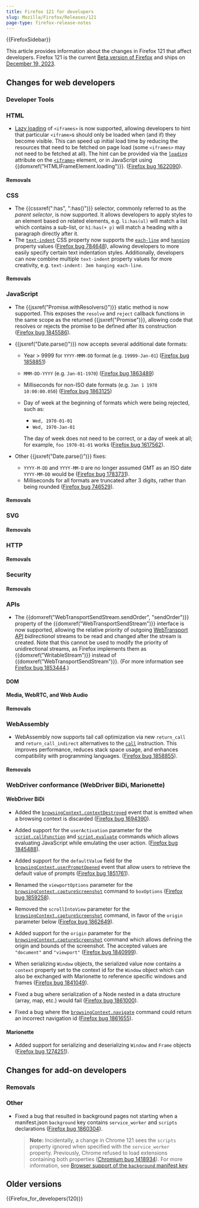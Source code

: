 ```yaml
---
title: Firefox 121 for developers
slug: Mozilla/Firefox/Releases/121
page-type: firefox-release-notes
---
```


{{FirefoxSidebar}}

This article provides information about the changes in Firefox 121 that affect developers. Firefox 121 is the current [Beta version of Firefox](https://www.mozilla.org/en-US/firefox/channel/desktop/#beta) and ships on [December 19, 2023](https://whattrainisitnow.com/release/?version=121).

## Changes for web developers

### Developer Tools

### HTML

- [Lazy loading](/en-US/docs/Web/Performance/Lazy_loading) of `<iframes>` is now supported, allowing developers to hint that particular `<iframe>`s should only be loaded when (and if) they become visible. This can speed up initial load time by reducing the resources that need to be fetched on page load (some `<iframes>` may not need to be fetched at all).
  The hint can be provided via the [`loading`](/en-US/docs/Web/HTML/Element/iframe#loading) attribute on the [`<iframe>`](/en-US/docs/Web/HTML/Element/iframe) element, or in JavaScript using {{domxref("HTMLIFrameElement.loading")}}.
  ([Firefox bug 1622090](https://bugzil.la/1622090)).

#### Removals

### CSS

- The {{cssxref(":has", ":has()")}} selector, commonly referred to as the _parent selector_, is now supported. It allows developers to apply styles to an element based on related elements, e.g. `li:has(ul)` will match a list which contains a sub-list, or `h1:has(+ p)` will match a heading with a paragraph directly after it.
- The [`text-indent`](/en-US/docs/Web/CSS/text-indent) CSS property now supports the [`each-line`](/en-US/docs/Web/CSS/text-indent#each-line) and [`hanging`](/en-US/docs/Web/CSS/text-indent#hanging) property values ([Firefox bug 784648](https://bugzil.la/784648)), allowing developers to more easily specify certain text indentation styles. Additionally, developers can now combine multiple `text-indent` property values for more creativity, e.g. `text-indent: 3em hanging each-line`.

#### Removals

### JavaScript

- The {{jsxref("Promise.withResolvers()")}} static method is now supported. This exposes the `resolve` and `reject` callback functions in the same scope as the returned {{jsxref("Promise")}}, allowing code that resolves or rejects the promise to be defined after its construction ([Firefox bug 1845586](https://bugzil.la/1845586)).

- {{jsxref("Date.parse()")}} now accepts several additional date formats:

  - Year > 9999 for `YYYY-MMM-DD` format (e.g. `19999-Jan-01`) ([Firefox bug 1858851](https://bugzil.la/1858851))
  - `MMM-DD-YYYY` (e.g. `Jan-01-1970`) ([Firefox bug 1863489](https://bugzil.la/1863489))
  - Milliseconds for non-ISO date formats (e.g. `Jan 1 1970 10:00:00.050`) ([Firefox bug 1863125](https://bugzil.la/1863125))
  - Day of week at the beginning of formats which were being rejected, such as:

    - `Wed, 1970-01-01`
    - `Wed, 1970-Jan-01`

    The day of week does not need to be correct, or a day of week at all; for example, `foo 1970-01-01` works ([Firefox bug 1617562](https://bugzil.la/1617562)).

- Other {{jsxref("Date.parse()")}} fixes:

  - `YYYY-M-DD` and `YYYY-MM-D` are no longer assumed GMT as an ISO date `YYYY-MM-DD` would be ([Firefox bug 1783731](https://bugzil.la/1783731)).
  - Milliseconds for all formats are truncated after 3 digits, rather than being rounded ([Firefox bug 746529](https://bugzil.la/746529)).

#### Removals

### SVG

#### Removals

### HTTP

#### Removals

### Security

#### Removals

### APIs

- The {{domxref("WebTransportSendStream.sendOrder", "sendOrder")}} property of the {{domxref("WebTransportSendStream")}} interface is now supported, allowing the relative priority of outgoing [WebTransport API](/en-US/docs/Web/API/WebTransport_API) _bidirectional_ streams to be read and changed after the stream is created. Note that this cannot be used to modify the priority of unidirectional streams, as Firefox implements them as {{domxref("WritableStream")}} instead of {{domxref("WebTransportSendStream")}}. (For more information see [Firefox bug 1853444](https://bugzil.la/1853444).)

#### DOM

#### Media, WebRTC, and Web Audio

#### Removals

### WebAssembly

- WebAssembly now supports tail call optimization via new `return_call` and `return_call_indirect` alternatives to the [`call`](/en-US/docs/WebAssembly/Reference/Control_flow/call) instruction. This improves performance, reduces stack space usage, and enhances compatibility with programming languages. ([Firefox bug 1858855](https://bugzil.la/1846789)).

#### Removals

### WebDriver conformance (WebDriver BiDi, Marionette)

#### WebDriver BiDi

- Added the [`browsingContext.contextDestroyed`](https://w3c.github.io/webdriver-bidi/#event-browsingContext-contextDestroyed) event that is emitted when a browsing context is discarded ([Firefox bug 1694390](https://bugzil.la/1694390)).

- Added support for the `userActivation` parameter for the [`script.callFunction`](https://w3c.github.io/webdriver-bidi/#command-script-callFunction) and [`script.evaluate`](https://w3c.github.io/webdriver-bidi/#command-script-evaluate) commands which allows evaluating JavaScript while emulating the user action. ([Firefox bug 1845488](https://bugzil.la/1845488)).

- Added support for the `defaultValue` field for the [`browsingContext.userPromptOpened`](https://w3c.github.io/webdriver-bidi/#event-browsingContext-userPromptOpened) event that allow users to retrieve the default value of prompts ([Firefox bug 1851761](https://bugzil.la/1851761)).

- Renamed the `viewportOptions` parameter for the [`browsingContext.captureScreenshot`](https://w3c.github.io/webdriver-bidi/#command-browsingContext-captureScreenshot) command to `boxOptions` ([Firefox bug 1859258](https://bugzil.la/1859258)).

- Removed the `scrollIntoView` parameter for the [`browsingContext.captureScreenshot`](https://w3c.github.io/webdriver-bidi/#command-browsingContext-captureScreenshot) command, in favor of the `origin` parameter below ([Firefox bug 1862649](https://bugzil.la/1862649)).

- Added support for the `origin` parameter for the [`browsingContext.captureScreenshot`](https://w3c.github.io/webdriver-bidi/#command-browsingContext-captureScreenshot) command which allows defining the origin and bounds of the screenshot. The accepted values are `"document"` and `"viewport"` ([Firefox bug 1840999](https://bugzil.la/1840999)).

- When serializing `Window` objects, the serialized value now contains a `context` property set to the context id for the `Window` object which can also be exchanged with Marionette to reference specific windows and frames ([Firefox bug 1841049](https://bugzil.la/1841049)).

- Fixed a bug where serialization of a Node nested in a data structure (array, map, etc.) would fail ([Firefox bug 1861000](https://bugzil.la/1861000)).

- Fixed a bug where the [`browsingContext.navigate`](https://w3c.github.io/webdriver-bidi/#command-browsingContext-navigate) command could return an incorrect navigation id ([Firefox bug 1861655](https://bugzil.la/1861655)).

#### Marionette

- Added support for serializing and deserializing `Window` and `Frame` objects ([Firefox bug 1274251](https://bugzil.la/1274251)).

## Changes for add-on developers

### Removals

### Other

- Fixed a bug that resulted in background pages not starting when a manifest.json `background` key contains `service_worker` and `scripts` declarations ([Firefox bug 1860304](https://bugzil.la/1860304)).

  > **Note:** Incidentally, a change in Chrome 121 sees the `scripts` property ignored when specified with the `service_worker` property. Previously, Chrome refused to load extensions containing both properties ([Chromium bug 1418934](https://crbug.com/1418934)).
  > For more information, see [Browser support of the `background` manifest key](/en-US/docs/Mozilla/Add-ons/WebExtensions/manifest.json/background#browser_support).

## Older versions

{{Firefox_for_developers(120)}}
